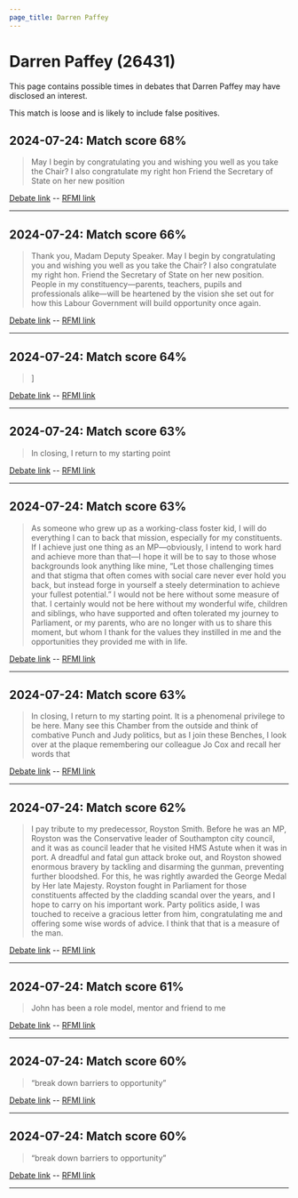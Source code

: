 ```yaml
---
page_title: Darren Paffey
---
```


# Darren Paffey  (26431)

This page contains possible times in debates that Darren Paffey may have disclosed an interest.

This match is loose and is likely to include false positives. 



## 2024-07-24: Match score 68%

>May I begin by congratulating you and wishing you well as you take the Chair? I also congratulate my right hon Friend the Secretary of State on her new position

[Debate link](https://www.theyworkforyou.com/debates/?id=2024-07-24d.715.1)  --  [RFMI link](https://www.theyworkforyou.com/mp/26431/register)


---



## 2024-07-24: Match score 66%

>Thank you, Madam Deputy Speaker. May I begin by congratulating you and wishing you well as you take the Chair? I also congratulate my right hon. Friend the Secretary of State on her new position. People in my constituency—parents, teachers, pupils and professionals alike—will be heartened by the vision she set out for how this Labour Government will build opportunity once again.

[Debate link](https://www.theyworkforyou.com/debates/?id=2024-07-24d.715.1)  --  [RFMI link](https://www.theyworkforyou.com/mp/26431/register)


---



## 2024-07-24: Match score 64%

>]

[Debate link](https://www.theyworkforyou.com/debates/?id=2024-07-24d.715.1)  --  [RFMI link](https://www.theyworkforyou.com/mp/26431/register)


---



## 2024-07-24: Match score 63%

>In closing, I return to my starting point

[Debate link](https://www.theyworkforyou.com/debates/?id=2024-07-24d.715.1)  --  [RFMI link](https://www.theyworkforyou.com/mp/26431/register)


---



## 2024-07-24: Match score 63%

>As someone who grew up as a working-class foster kid, I will do everything I can to back that mission, especially for my constituents. If I achieve just one thing as an MP—obviously, I intend to work hard and achieve more than that—I hope it will be to say to those whose backgrounds look anything like mine, “Let those challenging times and that stigma that often comes with social care never ever hold you back, but instead forge in yourself a steely determination to achieve your fullest potential.” I would not be here without some measure of that. I certainly would not be here without my wonderful wife, children and siblings, who have supported and often tolerated my journey to Parliament, or my parents, who are no longer with us to share this moment, but whom I thank for the values they instilled in me and the opportunities they provided me with in life.

[Debate link](https://www.theyworkforyou.com/debates/?id=2024-07-24d.715.1)  --  [RFMI link](https://www.theyworkforyou.com/mp/26431/register)


---



## 2024-07-24: Match score 63%

>In closing, I return to my starting point. It is a phenomenal privilege to be here. Many see this Chamber from the outside and think of combative Punch and Judy politics, but as I join these Benches, I look over at the plaque remembering our colleague Jo Cox and recall her words that

[Debate link](https://www.theyworkforyou.com/debates/?id=2024-07-24d.715.1)  --  [RFMI link](https://www.theyworkforyou.com/mp/26431/register)


---



## 2024-07-24: Match score 62%

>I pay tribute to my predecessor, Royston Smith. Before he was an MP, Royston was the Conservative leader of Southampton city council, and it was as council leader that he visited HMS Astute when it was in port. A dreadful and fatal gun attack broke out, and Royston showed enormous bravery by tackling and disarming the gunman, preventing further bloodshed. For this, he was rightly awarded the George Medal by Her late Majesty. Royston fought in Parliament for those constituents affected by the cladding scandal over the years, and I hope to carry on his important work. Party politics aside, I was touched to receive a gracious letter from him, congratulating me and offering some wise words of advice. I think that that is a measure of the man.

[Debate link](https://www.theyworkforyou.com/debates/?id=2024-07-24d.715.1)  --  [RFMI link](https://www.theyworkforyou.com/mp/26431/register)


---



## 2024-07-24: Match score 61%

>John has been a role model, mentor and friend to me

[Debate link](https://www.theyworkforyou.com/debates/?id=2024-07-24d.715.1)  --  [RFMI link](https://www.theyworkforyou.com/mp/26431/register)


---



## 2024-07-24: Match score 60%

>“break down barriers to opportunity”

[Debate link](https://www.theyworkforyou.com/debates/?id=2024-07-24d.715.1)  --  [RFMI link](https://www.theyworkforyou.com/mp/26431/register)


---



## 2024-07-24: Match score 60%

>“break down barriers to opportunity”

[Debate link](https://www.theyworkforyou.com/debates/?id=2024-07-24d.715.1)  --  [RFMI link](https://www.theyworkforyou.com/mp/26431/register)


---

